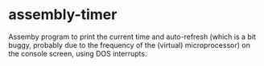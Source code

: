 # assembly-timer
Assemby program to print the current time and auto-refresh (which is a bit buggy, probably due to the frequency of the (virtual) microprocessor) on the console screen, using DOS interrupts.
